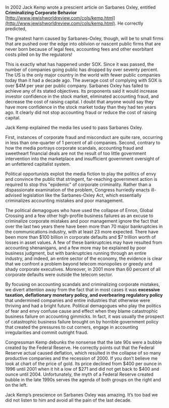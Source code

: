 

In 2002 Jack Kemp wrote a prescient article on Sarbanes Oxley, entitled **Criminalizing Corporate Behavior** [http://www.jewishworldreview.com/cols/kemp.html](http://www.jewishworldreview.com/cols/kemp.html). He correctly predicted,

  

The greatest harm caused by Sarbanes-Oxley, though, will be to small firms that are pushed over the edge into oblivion or nascent public firms that are never born because of legal fees, accounting fees and other exorbitant costs piled on by the regulators!

  

This is exactly what has happened under SOX. Since it was passed, the number of companies going public has dropped by over seventy percent. The US is the only major country in the world with fewer public companies today than it had a decade ago. The average cost of complying with SOX is over $4M per year per public company. Sarbanes Oxley has failed to achieve any of its stated objectives. Its proponents said it would increase investor confidence in the stock market, eliminated accounting fraud, and decrease the cost of raising capital. I doubt that anyone would say they have more confidence in the stock market today than they had ten years ago. It clearly did not stop accounting fraud or reduce the cost of raising capital.

  

Jack Kemp explained the media lies used to pass Sarbanes Oxley.

  

First, instances of corporate fraud and misconduct are quite rare, occurring in less than one-quarter of 1 percent of all companies. Second, contrary to how the media portrays corporate scandals, accounting fraud and sweetheart financial deals are not the result of too little government intervention into the marketplace and insufficient government oversight of an unfettered capitalist system.

  

Political opportunists exploit the media fiction to play the politics of envy and convince the public that stringent, far-reaching government action is required to stop this "epidemic" of corporate criminality. Rather than a dispassionate examination of the problem, Congress hurriedly enacts ill-advised legislation like the Sarbanes-Oxley Act, which essentially criminalizes accounting mistakes and poor management.

  

The political demagogues who have used the collapse of Enron, Global Crossing and a few other high-profile business failures as an excuse to criminalize corporate mistakes and poor management ignore the fact that over the last two years there have been more than 70 major bankruptcies in the communications industry, with at least 23 more expected. There have been more than $100 billion in corporate defaults and $7 trillion worth of losses in asset values. A few of these bankruptcies may have resulted from accounting shenanigans, and a few more may be explained by poor business judgment, but with bankruptcies running through an entire industry, and indeed, an entire sector of the economy, the evidence is clear that we confront a problem beyond telecom monopolies or greedy and shady corporate executives. Moreover, in 2001 more than 60 percent of all corporate defaults were outside the telecom sector.

  

By focusing on accounting scandals and criminalizing corporate mistakes, we divert attention away from the fact that in most cases it was **excessive taxation, deflationary monetary policy, and overbearing regulatory policy** that undermined companies and entire industries that otherwise were thriving and had a bright future. Political demagogues who play the politics of fear and envy confuse cause and effect when they blame catastrophic business failure on accounting gimmicks. In fact, it was usually the prospect of catastrophic business failure brought on by horrible government policy that created the pressures to cut corners, engage in accounting irregularities and commit outright fraud.

  

Congressman Kemp debunks the nonsense that the late 90s were a bubble created by the Federal Reserve. He correctly points out that the Federal Reserve actual caused deflation, which resulted in the collapse of so many productive companies and the recession of 2000. If you don’t believe me look at chart of the price of gold. Its price declined from $400 per ounce in 1996 until 2001 when it hit a low of $271 and did not get back to $400 and ounce until 2004. Unfortunately, the myth of a Federal Reserve created bubble in the late 1990s serves the agenda of both groups on the right and on the left.

  

Jack Kemp’s prescience on Sarbanes Oxley was amazing. It’s too bad we did not listen to him and avoid all the pain of the last decade.